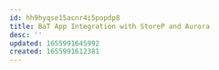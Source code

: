```yaml
---
id: hh9hyqse15acnr4i5popdp8
title: BaT App Integration with StoreP and Aurora
desc: ''
updated: 1655991645992
created: 1655991612381
---
```


